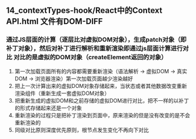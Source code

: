 ## 14_contextTypes-hook/React中的Context API.html 文件有DOM-DIFF
### 通过JS层面的计算（逐层比对虚拟DOM对象），生成patch对象（即补丁对象），然后对补丁进行解析和重新渲染即通过js层面计算进行对比 对比的是虚拟的DOM对象（createElement返回的对象）
1. 第一次加载页面所有的内容都需要重新渲染（语法解析 -> 虚拟DOM -> 真实DOM -> 浏览器渲染）第一次加载页面越少渲染越好
2. 把上一次计算出来的虚拟DOM对象存储起来，当状态或者其他数据改变重新渲染组件（重新生成一套虚拟DOM对象）
3. 把重新生成的虚拟DOM和之前存储的虚拟DOM进行对比，把不一样的以补丁的形式存储起来还是一个对象
4. 重新渲染的过程只是把补丁渲染到页面中，原来渲染的但是没有改变的是不会重新渲染的
5. 同级对比原则深度优先原则，根节点发生变化不再向下对比